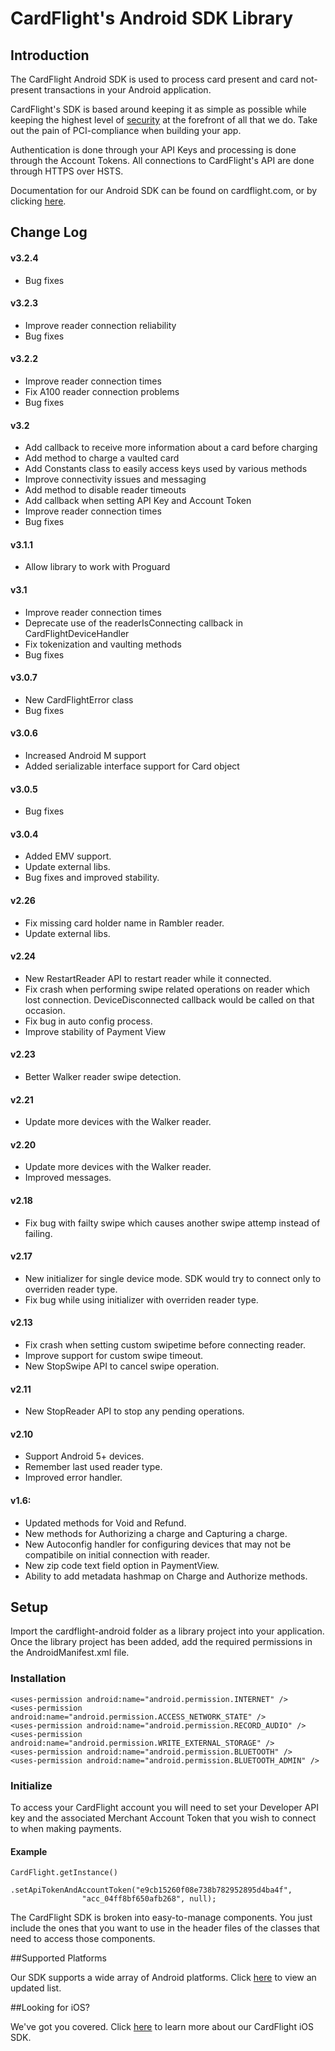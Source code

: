 # CardFlight's Android SDK Library

## Introduction

The CardFlight Android SDK is used to process card present and card not-present transactions in your Android application.

CardFlight's SDK is based around keeping it as simple as possible while keeping the highest level of [security](https://developers.cardflight.com/help/security) at the forefront of all that we do. Take out the pain of PCI-compliance when building your app.

Authentication is done through your API Keys and processing is done through the Account Tokens. All connections to CardFlight's API are done through HTTPS over HSTS.

Documentation for our Android SDK can be found on cardflight.com, or by clicking [here](https://cardflight.com/docs/api/#android).

## Change Log

#### v3.2.4
* Bug fixes

#### v3.2.3
* Improve reader connection reliability
* Bug fixes

#### v3.2.2
* Improve reader connection times
* Fix A100 reader connection problems
* Bug fixes

#### v3.2
* Add callback to receive more information about a card before charging
* Add method to charge a vaulted card
* Add Constants class to easily access keys used by various methods
* Improve connectivity issues and messaging
* Add method to disable reader timeouts
* Add callback when setting API Key and Account Token
* Improve reader connection times
* Bug fixes

#### v3.1.1
* Allow library to work with Proguard

#### v3.1
* Improve reader connection times
* Deprecate use of the readerIsConnecting callback in CardFlightDeviceHandler
* Fix tokenization and vaulting methods
* Bug fixes

#### v3.0.7
* New CardFlightError class
* Bug fixes

#### v3.0.6
* Increased Android M support
* Added serializable interface support for Card object

#### v3.0.5
* Bug fixes

#### v3.0.4
* Added EMV support.
* Update external libs.
* Bug fixes and improved stability.

#### v2.26
* Fix missing card holder name in Rambler reader.
* Update external libs.

#### v2.24

* New RestartReader API to restart reader while it connected.
* Fix crash when performing swipe related operations on reader which lost connection. DeviceDisconnected callback would be called on that occasion. 
* Fix bug in auto config process.
* Improve stability of Payment View

#### v2.23
* Better Walker reader swipe detection.
 
#### v2.21
* Update more devices with the Walker reader.
 
#### v2.20
* Update more devices with the Walker reader.
* Improved messages. 

#### v2.18
* Fix bug with failty swipe which causes another swipe attemp instead of failing.

#### v2.17
* New initializer for single device mode. SDK would try to connect only to overriden reader type.
* Fix bug while using initializer with overriden reader type.

#### v2.13
* Fix crash when setting custom swipetime before connecting reader.
* Improve support for custom swipe timeout.
* New StopSwipe API to cancel swipe operation.

#### v2.11
* New StopReader API to stop any pending operations.

#### v2.10
* Support Android 5+ devices.
* Remember last used reader type.
* Improved error handler.

#### v1.6:
* Updated methods for Void and Refund.
* New methods for Authorizing a charge and Capturing a charge.
* New Autoconfig handler for configuring devices that may not be compatibile on initial connection with reader.
* New zip code text field option in PaymentView.
* Ability to add metadata hashmap on Charge and Authorize methods.

## Setup

Import the cardflight-android folder as a library project into your application. Once the library project has been added, add the required permissions in the AndroidManifest.xml file.

### Installation

```
<uses-permission android:name="android.permission.INTERNET" />
<uses-permission android:name="android.permission.ACCESS_NETWORK_STATE" />
<uses-permission android:name="android.permission.RECORD_AUDIO" />
<uses-permission android:name="android.permission.WRITE_EXTERNAL_STORAGE" />
<uses-permission android:name="android.permission.BLUETOOTH" />
<uses-permission android:name="android.permission.BLUETOOTH_ADMIN" />
```

### Initialize

To access your CardFlight account you will need to set your Developer API key and the associated Merchant Account Token that you wish to connect to when making payments.

#### Example

```
CardFlight.getInstance()
		.setApiTokenAndAccountToken("e9cb15260f08e738b782952895d4ba4f",
				"acc_04ff8bf650afb268", null);
```

The CardFlight SDK is broken into easy-to-manage components. You just include the ones that you want to use in the header files of the classes that need to access those components.


##Supported Platforms

Our SDK supports a wide array of Android platforms. Click [here](https://developers.cardflight.com/docs/android) to view an updated list.


##Looking for iOS?

We've got you covered. Click [here](https://github.com/CardFlight/cardflight-ios) to learn more about our CardFlight iOS SDK.

